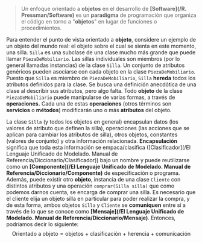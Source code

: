 > Un enfoque orientado a **objetos** en el desarrollo de **[Software](/R. Pressman/Software)** es un **paradigma** de programación que organiza el código en torno a "**objetos**" en lugar de funciones o procedimientos.

Para entender el punto de vista orientado a **objeto**, considere un ejemplo de un objeto del mundo real: el objeto sobre el cual se sienta en este momento, una silla. `Silla` es una subclase de una clase mucho más grande que puede llamar `PiezaDeMobiliario`. Las sillas individuales son miembros (por lo general llamadas instancias) de la clase `Silla`. Un conjunto de atributos genéricos pueden asociarse con cada objeto en la clase `PiezaDeMobiliario`.
Puesto que `Silla` es miembro de `PiezaDeMobiliario`, `Silla` **hereda** todos los atributos definidos para la clase.
Se busca una definición anecdótica de una clase al describir sus atributos, pero algo falta. Todo **objeto** de la clase `PiezaDeMobiliario` puede manipularse de varias formas, a través de **operaciones.** Cada una de estas **operaciones** (otros términos son **servicios** o **métodos**) modificarán uno o más **atributos** del objeto.

La clase `Silla` (y todos los objetos en general) encapsulan datos (los valores de atributo que definen la silla), operaciones (las acciones que se aplican para cambiar los atributos de silla), otros objetos, constantes (valores de conjunto) y otra información relacionada. **Encapsulación** significa que toda esta información se empaca/clasifica ([Clasificador](/El Lenguaje Unificado de Modelado. Manual de Referencia/Diccionario/Clasificador)) bajo un nombre y puede reutilizarse como un **[Componente](/El Lenguaje Unificado de Modelado. Manual de Referencia/Diccionario/Componente)** de especificación o programa.
Además, puede existir otro **objeto**, instancia de una clase `Cliente` con distintos atributos y una operación `comprar(Silla silla)` que como podemos darnos cuenta, se encarga de comprar una silla. Es necesario que el cliente elija un objeto silla en particular para poder realizar la compra, y de esta forma, ambos objetos `Silla` y `Cliente` se **comuniquen** entre sí a través de lo que se conoce como **[Mensaje](/El Lenguaje Unificado de Modelado. Manual de Referencia/Diccionario/Mensaje)**.
Entonces, podríamos decir lo siguiente:$$\text{Orientado a objeto}=\text{objetos + clasificación + herencia + comunicación}$$